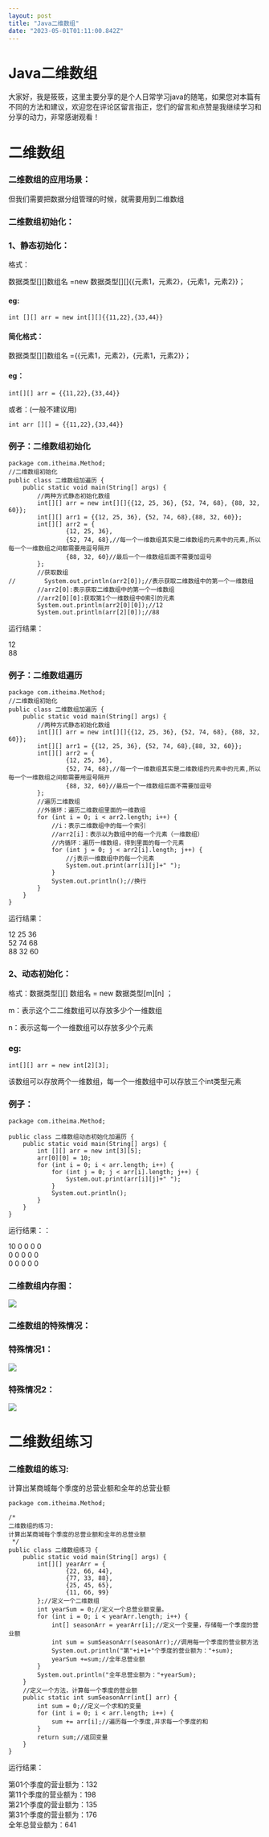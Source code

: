 ```yaml
---
layout: post
title: "Java二维数组"
date: "2023-05-01T01:11:00.842Z"
---
```

Java二维数组
========

大家好，我是筱筱，这里主要分享的是个人日常学习java的随笔，如果您对本篇有不同的方法和建议，欢迎您在评论区留言指正，您们的留言和点赞是我继续学习和分享的动力，非常感谢观看！

二维数组
====

### 二维数组的应用场景：

但我们需要把数据分组管理的时候，就需要用到二维数组

### 二维数组初始化：

### 1、静态初始化：

格式：

数据类型\[\]\[\]数组名 =new 数据类型\[\]\[\]{{元素1，元素2}，{元素1，元素2}}；

#### eg:

    int [][] arr = new int[][]{{11,22},{33,44}}
    

#### 简化格式：

数据类型\[\]\[\]数组名 ={{元素1，元素2}，{元素1，元素2}}；

#### eg：

    int[][] arr = {{11,22},{33,44}}
    

或者：(一般不建议用)

    int arr [][] = {{11,22},{33,44}}
    

### 例子：二维数组初始化

    package com.itheima.Method;
    //二维数组初始化
    public class 二维数组加遍历 {
        public static void main(String[] args) {
            //两种方式静态初始化数组
            int[][] arr = new int[][]{{12, 25, 36}, {52, 74, 68}, {88, 32, 60}};
            int[][] arr1 = {{12, 25, 36}, {52, 74, 68},{88, 32, 60}};
            int[][] arr2 = {
                    {12, 25, 36},
                    {52, 74, 68},//每一个一维数组其实是二维数组的元素中的元素,所以每一个一维数组之间都需要用逗号隔开
                    {88, 32, 60}//最后一个一维数组后面不需要加逗号
            };
            //获取数组
    //        System.out.println(arr2[0]);//表示获取二维数组中的第一个一维数组
            //arr2[0]:表示获取二维数组中的第一个一维数组
            //arr2[0][0]:获取第1个一维数组中0索引的元素
            System.out.println(arr2[0][0]);//12
            System.out.println(arr[2][0]);//88
    

运行结果：

12  
88

### 例子：二维数组遍历

    package com.itheima.Method;
    //二维数组初始化
    public class 二维数组加遍历 {
        public static void main(String[] args) {
            //两种方式静态初始化数组
            int[][] arr = new int[][]{{12, 25, 36}, {52, 74, 68}, {88, 32, 60}};
            int[][] arr1 = {{12, 25, 36}, {52, 74, 68},{88, 32, 60}};
            int[][] arr2 = {
                    {12, 25, 36},
                    {52, 74, 68},//每一个一维数组其实是二维数组的元素中的元素,所以每一个一维数组之间都需要用逗号隔开
                    {88, 32, 60}//最后一个一维数组后面不需要加逗号
            };
            //遍历二维数组
            //外循环：遍历二维数组里面的一维数组
            for (int i = 0; i < arr2.length; i++) {
                //i：表示二维数组中的每一个索引
                //arr2[i]：表示以为数组中的每一个元素（一维数组）
                //内循环：遍历一维数组，得到里面的每一个元素
                for (int j = 0; j < arr2[i].length; j++) {
                    //j表示一维数组中的每一个元素
                    System.out.print(arr[i][j]+" ");
                }
                System.out.println();//换行
            }
        }
    }
    
    

运行结果：

12 25 36  
52 74 68  
88 32 60

### 2、动态初始化：

格式：数据类型\[\]\[\] 数组名 = new 数据类型\[m\]\[n\] ；

m：表示这个二二维数组可以存放多少个一维数组

n：表示这每一个一维数组可以存放多少个元素

### eg:

    int[][] arr = new int[2][3];
    

该数组可以存放两个一维数组，每一个一维数组中可以存放三个int类型元素

### 例子：

    package com.itheima.Method;
    
    public class 二维数组动态初始化加遍历 {
        public static void main(String[] args) {
            int [][] arr = new int[3][5];
            arr[0][0] = 10;
            for (int i = 0; i < arr.length; i++) {
                for (int j = 0; j < arr[i].length; j++) {
                    System.out.print(arr[i][j]+" ");
                }
                System.out.println();
            }
        }
    }
    

运行结果：：

10 0 0 0 0  
0 0 0 0 0  
0 0 0 0 0

### 二维数组内存图：

![](https://img2023.cnblogs.com/blog/3153475/202304/3153475-20230430093949731-1153110823.png)

### 二维数组的特殊情况：

### 特殊情况1：

![](https://img2023.cnblogs.com/blog/3153475/202304/3153475-20230430094002912-596428362.png)

### 特殊情况2：

![](https://img2023.cnblogs.com/blog/3153475/202304/3153475-20230430094013476-18783228.png)

二维数组练习
======

### 二维数组的练习:

计算出某商城每个季度的总营业额和全年的总营业额

    package com.itheima.Method;
    
    /*
    二维数组的练习:
    计算出某商城每个季度的总营业额和全年的总营业额
     */
    public class 二维数组练习 {
        public static void main(String[] args) {
            int[][] yearArr = {
                    {22, 66, 44},
                    {77, 33, 88},
                    {25, 45, 65},
                    {11, 66, 99}
            };//定义一个二维数组
            int yearSum = 0;//定义一个总营业额变量。
            for (int i = 0; i < yearArr.length; i++) {
                int[] seasonArr = yearArr[i];//定义一个变量，存储每一个季度的营业额
                int sum = sumSeasonArr(seasonArr);//调用每一个季度的营业额方法
                System.out.println("第"+i+1+"个季度的营业额为："+sum);
                yearSum +=sum;//全年总营业额
            }
            System.out.println("全年总营业额为："+yearSum);
        }
        //定义一个方法，计算每一个季度的营业额
        public static int sumSeasonArr(int[] arr) {
            int sum = 0;//定义一个求和的变量
            for (int i = 0; i < arr.length; i++) {
                sum += arr[i];//遍历每一个季度,并求每一个季度的和
            }
            return sum;//返回变量
        }
    }
    
    

运行结果：

第01个季度的营业额为：132  
第11个季度的营业额为：198  
第21个季度的营业额为：135  
第31个季度的营业额为：176  
全年总营业额为：641